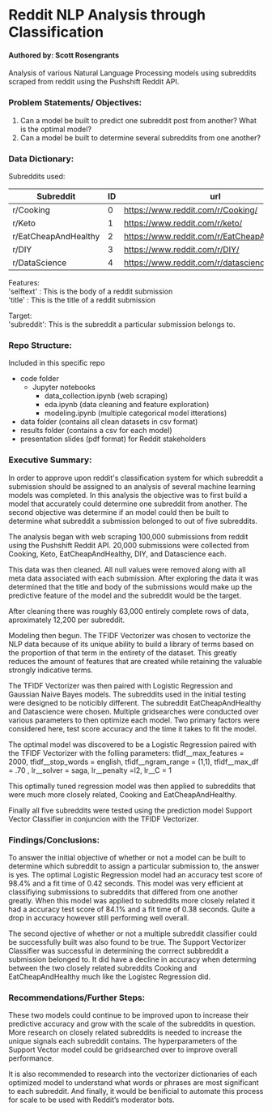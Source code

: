 # Reddit NLP Analysis through Classification
#### Authored by: Scott Rosengrants

Analysis of various Natural Language Processing models using subreddits scraped from reddit using the Pushshift Reddit API.

### Problem Statements/ Objectives: 

1. Can a model be built to predict one subreddit post from another? What is the optimal model? 
2. Can a model be built to determine several subreddits from one another?  


### Data Dictionary: 

Subreddits used: 

| Subreddit            | ID | url                                          |
|----------------------|----|----------------------------------------------|
| r/Cooking            | 0  | https://www.reddit.com/r/Cooking/            |
| r/Keto               | 1  | https://www.reddit.com/r/keto/               |
| r/EatCheapAndHealthy | 2  | https://www.reddit.com/r/EatCheapAndHealthy/ |
| r/DIY                | 3  | https://www.reddit.com/r/DIY/                |
| r/DataScience        | 4  | https://www.reddit.com/r/datascience/        |

Features: <br>
'selftext' : This is the body of a reddit submission <br>
'title' : This is the title of a reddit submission

Target: <br>
'subreddit': This is the subreddit a particular submission belongs to. 


### Repo Structure: 
Included in this specific repo
- code folder
  - Jupyter notebooks
    - data_collection.ipynb (web scraping)
    - eda.ipynb (data cleaning and feature exploration)
    - modeling.ipynb (multiple categorical model itterations)
- data folder (contains all clean datasets in csv format)
- results folder (contains a csv for each model)
- presentation slides (pdf format) for Reddit stakeholders
    
### Executive Summary: 

In order to approve upon reddit's classification system for which subreddit a submission should be assigned to an analysis of several machine learning models was completed. In this analysis the objective was to first build a model that accurately could determine one subreddit from another. The second objective was determine if an model could then be built to determine what subreddit a submission belonged to out of five subreddits. 

The analysis began with web scraping 100,000 submissions from reddit using the Pushshift Reddit API. 20,000 submissions were collected from Cooking, Keto, EatCheapAndHealthy, DIY, and Datascience each. 

This data was then cleaned. All null values were removed along with all meta data associated with each submission. After exploring the data it was determined that the title and body of the submissions would make up the predictive feature of the model and the subreddit would be the target. 

After cleaning there was roughly 63,000 entirely complete rows of data, aproximately 12,200 per subreddit. 

Modeling then begun. The TFIDF Vectorizer was chosen to vectorize the NLP data because of its unique ability to build a library of terms based on the proportion of that term in the entirety of the dataset. This greatly reduces the amount of features that are created while retaining the valuable strongly indicative terms. 

The TFIDF Vectorizer was then paired with Logistic Regression and Gaussian Naive Bayes models. The subreddits used in the initial testing were designed to be noticibly different. The subreddit EatCheapAndHealthy and Datascience were chosen. Multiple gridsearches were conducted over various parameters to then optimize each model. Two primary factors were considered here, test score accuracy and the time it takes to fit the model. 

The optimal model was discovered to be a Logistic Regression paired with the TFIDF Vectorizer with the folling parameters:     tfidf__max_features = 2000, tfidf__stop_words = english, tfidf__ngram_range = (1,1), tfidf__max_df = .70 , lr__solver = saga, lr__penalty =l2, lr__C = 1

This optimally tuned regression model was then applied to subreddits that were much more closely related, Cooking and EatCheapAndHealthy. 

Finally all five subreddits were tested using the prediction model Support Vector Classifier in conjuncion with the TFIDF Vectorizer. 
  
    
### Findings/Conclusions:

To answer the initial objective of whether or not a model can be built to determine which subreddit to assign a particular submission to, the answer is yes. The optimal Logistic Regression model had an accuracy test score of 98.4% and a fit time of 0.42 seconds. This model was very efficient at classifiying submissions to subreddits that differed from one another greatly. When this model was applied to subreddits more closely related it had a accuracy test score of 84.1% and a fit time of 0.38 seconds. Quite a drop in accuracy however still performing well overall. 

The second ojective of whether or not a multiple subreddit classifier could be successfully built was also found to be true. The Support Vectorizer Classifier was successful in determining the corrrect subbreddit a submission belonged to. It did have a decline in accuracy when determing between the two closely related subreddits Cooking and EatCheapAndHealthy much like the Logistec Regression did. 

### Recommendations/Further Steps:

These two models could continue to be improved upon to increase their predictive accuracy and grow with the scale of the subreddits in question. More research on closely related subreddits is needed to increase the unique signals each subreddit contains. The hyperparameters of the Support Vector model could be gridsearched over to improve overall performance.

It is also recommended to research into the vectorizer dictionaries of each optimized model to understand what words or phrases are most significant to each subreddit. And finally, it would be benificial to automate this process for scale to be used with Reddit’s moderator bots. 

